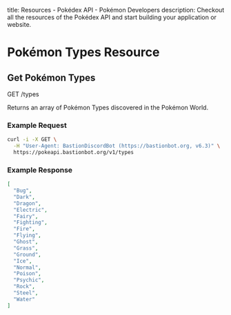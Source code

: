 title: Resources - Pokédex API - Pokémon Developers
description: Checkout all the resources of the Pokédex API and start building your application or website.

# Pokémon Types Resource

## Get Pokémon Types
<span class="resource"><span class="get">GET</span> /types</span>

Returns an array of Pokémon Types discovered in the Pokémon World.

### Example Request
```bash
curl -i -X GET \
  -H "User-Agent: BastionDiscordBot (https://bastionbot.org, v6.3)" \
  https://pokeapi.bastionbot.org/v1/types
```

### Example Response
```json
[
  "Bug",
  "Dark",
  "Dragon",
  "Electric",
  "Fairy",
  "Fighting",
  "Fire",
  "Flying",
  "Ghost",
  "Grass",
  "Ground",
  "Ice",
  "Normal",
  "Poison",
  "Psychic",
  "Rock",
  "Steel",
  "Water"
]
```
